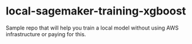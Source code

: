 # local-sagemaker-training-xgboost
Sample repo that will help you train a local model without using AWS infrastructure or paying for this.
